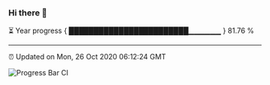 ### Hi there 👋

⏳ Year progress { ████████████████████████▁▁▁▁▁▁ } 81.76 %

---

⏰ Updated on Mon, 26 Oct 2020 06:12:24 GMT

![Progress Bar CI](https://github.com/liununu/liununu/workflows/Progress%20Bar%20CI/badge.svg)
